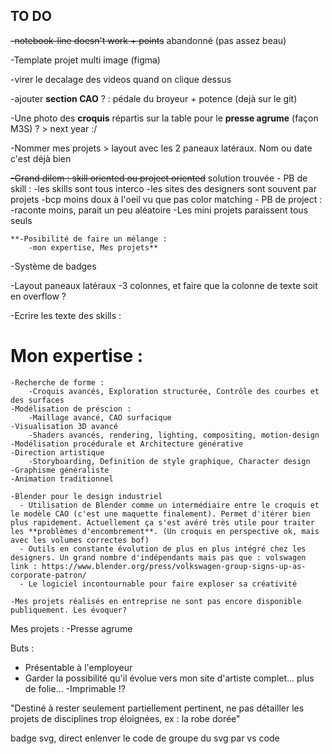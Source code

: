 ## TO DO
~~-notebook-line doesn't work + points~~ abandonné (pas assez beau)

-Template projet multi image (figma)

-virer le decalage des videos quand on clique dessus

-ajouter **section CAO** ? : pédale du broyeur + potence (dejà sur le git)

-Une photo des **croquis** répartis sur la table pour le **presse agrume** (façon M3S) ? > next year :/

-Nommer mes projets > layout avec les 2 paneaux latéraux.
                     Nom ou date c'est déjà bien

~~-Grand dilem : skill oriented ou project oriented~~ solution trouvée
    - PB de skill :
        -les skills sont tous interco
        -les sites des designers sont souvent par projets
        -bcp moins doux à l'oeil vu que pas color matching
    - PB de project :
        -raconte moins, parait un peu aléatoire
        -Les mini projets paraissent tous seuls 

    **-Posibilité de faire un mélange :
        -mon expertise, Mes projets**

-Système de badges

-Layout paneaux latéraux
    -3 colonnes, et faire que la colonne de texte soit en overflow ?

-Ecrire les texte des skills :
# Mon expertise :
    -Recherche de forme :
        -Croquis avancés, Exploration structurée, Contrôle des courbes et des surfaces
    -Modélisation de préscion :
        -Maillage avancé, CAO surfacique
    -Visualisation 3D avancé
        -Shaders avancés, rendering, lighting, compositing, motion-design
    -Modélisation procédurale et Architecture générative 
    -Direction artistique
        -Storyboarding, Definition de style graphique, Character design
    -Graphisme généraliste
    -Animation traditionnel

    -Blender pour le design industriel
      - Utilisation de Blender comme un intermédiaire entre le croquis et le modèle CAO (c'est une maquette finalement). Permet d'itérer bien plus rapidement. Actuellement ça s'est avéré très utile pour traiter les **problèmes d'encombrement**. (Un croquis en perspective ok, mais avec les volumes correctes bof)
      - Outils en constante évolution de plus en plus intégré chez les designers. Un grand nombre d'indépendants mais pas que : volswagen link : https://www.blender.org/press/volkswagen-group-signs-up-as-corporate-patron/
      - Le logiciel incontournable pour faire exploser sa créativité
    
    -Mes projets réalisés en entreprise ne sont pas encore disponible publiquement. Les évoquer?




Mes projets :
-Presse agrume






Buts :
- Présentable à l'employeur
- Garder la possibilité qu'il évolue vers mon site d'artiste complet... plus de folie...
-Imprimable !?

"Destiné à rester seulement partiellement pertinent, 
ne pas détailler les projets de disciplines 
trop éloignées, ex : la robe dorée"








badge svg, direct enlenver le code de groupe du svg par vs code